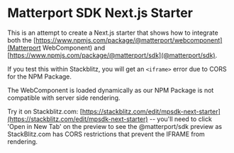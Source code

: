 # Matterport SDK Next.js Starter

This is an attempt to create a Next.js starter that shows how to integrate both the [https://www.npmjs.com/package/@matterport/webcomponent](Matterport WebComponent) and [https://www.npmjs.com/package/@matterport/sdk](@matterport/sdk).

If you test this within Stackblitz, you will get an `<iframe>` error due to CORS for the NPM Package.

The WebComponent is loaded dynamically as our NPM Package is not compatible with server side rendering.

Try it on Stackblitz.com: [https://stackblitz.com/edit/mpsdk-next-starter](https://stackblitz.com/edit/mpsdk-next-starter) -- you'll need to click 'Open in New Tab' on the preview to see the @matterport/sdk preview as StackBlitz.com has CORS restrictions that prevent the IFRAME from rendering.
